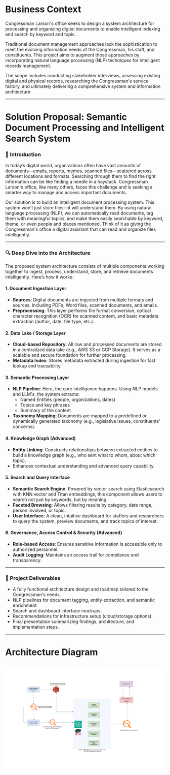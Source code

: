 # Business Context
Congressman Larson's office seeks to design a system architecture for processing and organizing digital documents to enable intelligent indexing and search by keyword and topic. 

Traditional document management approaches lack the sophistication to meet the evolving information needs of the Congressman, his staff, and constituents. This project aims to augment those approaches by incorporating natural language processing (NLP) techniques for intelligent records management. 

The scope includes conducting stakeholder interviews, assessing existing digital and physical records, researching the Congressman's service history, and ultimately delivering a comprehensive system and information architecture

---
# Solution Proposal: Semantic Document Processing and Intelligent Search System

### 🧠 Introduction

In today’s digital world, organizations often have vast amounts of documents—emails, reports, memos, scanned files—scattered across different locations and formats. Searching through them to find the right information can be like finding a needle in a haystack. Congressman Larson's office, like many others, faces this challenge and is seeking a smarter way to manage and access important documents.

Our solution is to build an intelligent document processing system. This system won’t just store files—it will understand them. By using natural language processing (NLP), we can automatically read documents, tag them with meaningful topics, and make them easily searchable by keyword, theme, or even people and places mentioned. Think of it as giving the Congressman's office a digital assistant that can read and organize files intelligently.

---

### 🔍 Deep Dive into the Architecture

The proposed system architecture consists of multiple components working together to ingest, process, understand, store, and retrieve documents intelligently. Here’s how it works:

#### 1. **Document Ingestion Layer**
   - **Sources**: Digital documents are ingested from multiple formats and sources, including PDFs, Word files, scanned documents, and emails.
   - **Preprocessing**: This layer performs file format conversion, optical character recognition (OCR) for scanned content, and basic metadata extraction (author, date, file type, etc.).

#### 2. **Data Lake / Storage Layer**
   - **Cloud-based Repository**: All raw and processed documents are stored in a centralized data lake (e.g., AWS S3 or GCP Storage). It serves as a scalable and secure foundation for further processing.
   - **Metadata Index**: Stores metadata extracted during ingestion for fast lookup and traceability.

#### 3. **Semantic Processing Layer**
   - **NLP Pipeline**: Here, the core intelligence happens. Using NLP models and LLM's, the system extracts:
     - Named Entities (people, organizations, dates)
     - Topics and key phrases
     - Summary of the content
   - **Taxonomy Mapping**: Documents are mapped to a predefined or dynamically generated taxonomy (e.g., legislative issues, constituents' concerns).

#### 4. **Knowledge Graph (Advanced)**
   - **Entity Linking**: Constructs relationships between extracted entities to build a knowledge graph (e.g., who sent what to whom, about which topic).
   - Enhances contextual understanding and advanced query capability.

#### 5. **Search and Query Interface**
   - **Semantic Search Engine**: Powered by vector search using Elasticsearch with KNN vector and Titan embeddings, this component allows users to search not just by keywords, but by meaning.
   - **Faceted Browsing**: Allows filtering results by category, date range, person involved, or topic.
   - **User Interface**: A clean, intuitive dashboard for staffers and researchers to query the system, preview documents, and track topics of interest.

#### 6. **Governance, Access Control & Security (Advanced)**
   - **Role-based Access**: Ensures sensitive information is accessible only to authorized personnel.
   - **Audit Logging**: Maintains an access trail for compliance and transparency.

---

### 🚀 Project Deliverables

- A fully functional architecture design and roadmap tailored to the Congressman's needs.
- NLP pipelines for document tagging, entity extraction, and semantic enrichment.
- Search and dashboard interface mockups.
- Recommendations for infrastructure setup (cloud/storage options).
- Final presentation summarizing findings, architecture, and implementation steps.

---

# Architecture Diagram
![Alt text](./diagram/architecture_diagram.svg)
---